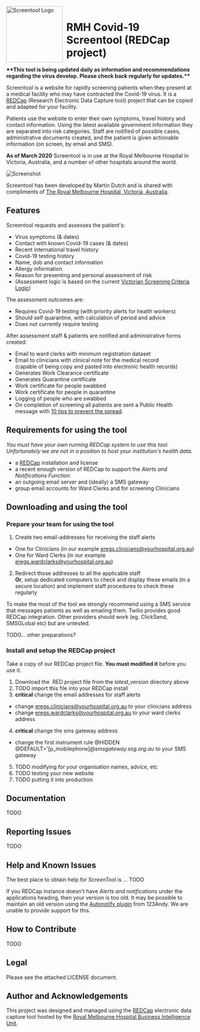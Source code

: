 <img width="150" height="150" align="left" style="float: left; margin: 0 10px 0 0;" alt="Screentool Logo" src="https://user-images.githubusercontent.com/62467480/77226293-519d0700-6bcb-11ea-985d-654e1dbe955f.png?sanitize=true">

# RMH Covid-19 Screentool (REDCap project)

**\*\*This tool is being updated daily as information and recommendations regarding the virus develop. Please check back regularly for updates.\*\***


Screentool is a website for rapidly screening patients when they present at a medical facility who may have contracted the Covid-19 virus. It is a [REDCap](https://projectredcap.org/software/) (Research Electronic Data Capture tool) project that can be copied and adapted for your facility.

Patients use the website to enter their own symptoms, travel history and contact information.
Using the latest available government information they are separated into risk categories.
Staff are notified of possible cases, administrative documents created, and the patient is given actionable information (on screen, by email and SMS).

**As of March 2020** Screentool is in use at the Royal Melbourne Hospital in Victoria, Australia, and a number of other hospitals around the world.

![Screenshot](https://user-images.githubusercontent.com/62467480/77226182-6d53dd80-6bca-11ea-8757-e47d094f45f4.png)

Screentool has been developed by Martin Dutch and is shared with compliments of [The Royal Melbourne Hospital, Victoria, Australia](https://www.thermh.org.au/).


## Features

Screentool requests and assesses the patient's:

- Virus symptoms (& dates)
- Contact with known Covid-19 cases (& dates)
- Recent international travel history
- Covid-19 testing history
- Name, dob and contact information
- Allergy information
- Reason for presenting and personal assessment of risk
- (Assessment logic is based on the current [Victorian Screening Criteria Logic](https://www.dhhs.vic.gov.au/health-services-and-general-practitioners-coronavirus-disease-covid-19))

The assessment outcomes are:

- Requires Covid-19 testing (with priority alerts for health workers)
- Should self quarantine, with calculation of period and advice
- Does not currently require testing


After assessment staff & patients are notified and administrative forms created:

- Email to ward clerks with minimum registration dataset
- Email to clinicians with clinical note for the medical record<br/>(capable of being copy and pasted into electronic health records)
- Generates Work Clearance certificate
- Generates Quarantine certificate
- Work certificate for people swabbed
- Work certificate for people in quarantine
- Logging of people who are swabbed
- On completion of screening all patients are sent a Public Health message with [10 tips to prevent the spread](https://www.dhhs.vic.gov.au/sites/default/files/documents/202003/Reduce%20your%20risk%20of%20coronavirus_Poster.pdf).


## Requirements for using the tool

*You must have your own running REDCap system to use this tool. Unfortunately we are not in a position to host your institution's health data.*

- a [REDCap](https://projectredcap.org/software/) installation and license
- a recent enough version of REDCap to support the *Alerts and Notifications Function*
- an outgoing email server and (ideally) a SMS gateway
- group email accounts for Ward Clerks and for screening Clinicians


## Downloading and using the tool

### Prepare your team for using the tool

1. Create two email-addresses for receiving the staff alerts
- One for Clinicians (in our example eregs.clinicians@yourhospital.org.au)
- One for Ward Clerks (in our example eregs.wardclarks@yourhospital.org.au)
2. Redirect those addresses to all the applicable staff<br/>**Or**, setup dedicated computers to check and display these emails (in a secure location) and implement staff procedures to check these regularly


To make the most of the tool we strongly recommend using a SMS service that messages patients as well as emailing them. Twilio provides good REDCap integration. Other providers should work (eg. ClickSend, SMSGLobal etc) but are untested.


TODO... other preparations?

### Install and setup the REDCap project

Take a copy of our REDCap project file. **You must modified it** before you use it.

1. Download the .RED project file from the *latest_version* directory above
2. TODO import this file into your REDCap install
3. **critical** change the email addresses for staff alerts
- change eregs.clinicians@yourhospital.org.au to your clinicians address
- change eregs.wardclarks@yourhospital.org.au to your ward clerks address
4. **critical** change the sms gateway address
- change the first instrument rule @HIDDEN @DEFAULT='[p_mobilephone]*@smsgateway.ssg.org.au* to your SMS gateway
5. TODO modifying for your organisation names, advice, etc
6. TODO testing your new website
7. TODO putting it into production

## Documentation

TODO

## Reporting Issues

TODO

## Help and Known Issues

The best place to obtain help for *ScreenTool* is ... TODO 

If you REDCap instance doesn't have *Alerts and notifications* under the applications heading, then your version is too old. 
It may be possible to maintain an old version using the [Autonotify plugin](https://github.com/123andy/redcap-plugin-autonotify) from 123Andy. We are unable to provide support for this.

## How to Contribute

TODO

## Legal

Please see the attached LICENSE document.

## Author and Acknowledgements

This project was designed and managed using the [REDCap](https://projectredcap.org/software/) electronic data capture tool
hosted by the [Royal Melbourne Hospital Business Intelligence Unit](https://www.thermh.org.au/).
